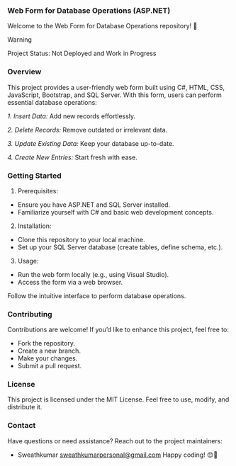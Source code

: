 ### Web Form for Database Operations (ASP.NET)
Welcome to the Web Form for Database Operations repository! 🚀

> [!WARNING]  
> Project Status: Not Deployed and Work in Progress

### Overview
This project provides a user-friendly web form built using C#, HTML, CSS, JavaScript, Bootstrap, and SQL Server. With this form, users can perform essential database operations:

*1. Insert Data:* Add new records effortlessly.

*2. Delete Records:* Remove outdated or irrelevant data.

*3. Update Existing Data:* Keep your database up-to-date.

*4. Create New Entries:* Start fresh with ease.

### Getting Started
1. Prerequisites:
 * Ensure you have ASP.NET and SQL Server installed.
 * Familiarize yourself with C# and basic web development concepts.
2. Installation:
 * Clone this repository to your local machine.
 * Set up your SQL Server database (create tables, define schema, etc.).
3. Usage:
 * Run the web form locally (e.g., using Visual Studio).
 * Access the form via a web browser.

Follow the intuitive interface to perform database operations.

### Contributing
Contributions are welcome! If you’d like to enhance this project, feel free to:

* Fork the repository.
* Create a new branch.
* Make your changes.
* Submit a pull request.

### License
This project is licensed under the MIT License. Feel free to use, modify, and distribute it.

### Contact
Have questions or need assistance? Reach out to the project maintainers:

* Sweathkumar sweathkumarpersonal@gmail.com
Happy coding! 😊🌟
